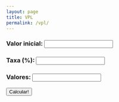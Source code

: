 ```yaml
---
layout: page
title: VPL
permalink: /vpl/
---
```


<h3>Valor inicial: <input id="inicial" type="text"/></h3>
<h3>Taxa (%): <input id="taxa" type="text"/></h3>
<h3>Valores: <input id="valores" type="text"/></h3>

<input id="calcular" type="button" value="Calcular!" />

<script>

    document.getElementById('calcular').onclick = (event) => {

        const inicial = document.getElementById('inicial').value
        const taxa = document.getElementById('taxa').value/100 + 1
        const valores = document.getElementById('valores').value.split(',')

        let parcelas = 0.00

        for (i = 0; i < valores.length; i++)
            parcelas += (valores[i] / Math.pow(taxa, i + 1))

        const vpl = parcelas - inicial

        alert(vpl.toFixed(3))
    }

</script>
